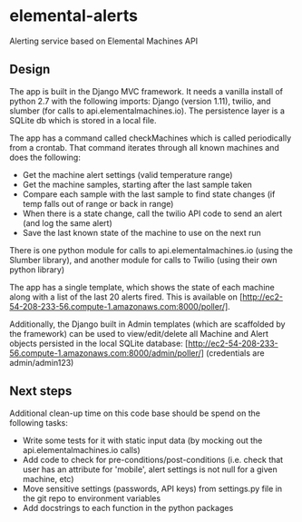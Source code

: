 # elemental-alerts
Alerting service based on Elemental Machines API

## Design
The app is built in the Django MVC framework. It needs a vanilla install of python 2.7 with the following imports: Django (version 1.11), twilio, and slumber (for calls to api.elementalmachines.io). The persistence layer is a SQLite db which is stored in a local file.

The app has a command called checkMachines which is called periodically from a crontab. That command iterates through all known machines and does the following:
* Get the machine alert settings (valid temperature range)
* Get the machine samples, starting after the last sample taken
* Compare each sample with the last sample to find state changes (if temp falls out of range or back in range)
* When there is a state change, call the twilio API code to send an alert (and log the same alert)
* Save the last known state of the machine to use on the next run

There is one python module for calls to api.elementalmachines.io (using the Slumber library), and another module for calls to Twilio (using their own python library)

The app has a single template, which shows the state of each machine along with a list of the last 20 alerts fired. This is available on [http://ec2-54-208-233-56.compute-1.amazonaws.com:8000/poller/].

Additionally, the Django built in Admin templates (which are scaffolded by the framework) can be used to view/edit/delete all Machine and Alert objects persisted in the local SQLite database: [http://ec2-54-208-233-56.compute-1.amazonaws.com:8000/admin/poller/] (credentials are admin/admin123)

## Next steps
Additional clean-up time on this code base should be spend on the following tasks:
* Write some tests for it with static input data (by mocking out the api.elementalmachines.io calls)
* Add code to check for pre-conditions/post-conditions (i.e. check that user has an attribute for 'mobile', alert settings is not null for a given machine, etc)
* Move sensitive settings (passwords, API keys) from settings.py file in the git repo to environment variables
* Add docstrings to each function in the python packages
